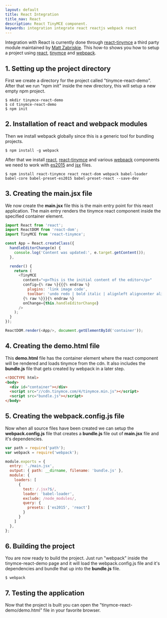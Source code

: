 ```yaml
---
layout: default
title: React Integration
title_nav: React
description: React TinyMCE component.
keywords: integration integrate react reactjs webpack react
---
```


Integration with React is currently done through [react-tinymce](https://github.com/instructure-react/react-tinymce) a third party module maintained by [Matt Zabriskie](https://github.com/mzabriskie). This how-to shows you how to setup a project using [react](https://facebook.github.io/react/), [tinymce](/docs/demo/basic-example/) and [webpack](https://webpack.github.io/).

## 1. Setting up the project directory

First we create a directory for the project called "tinymce-react-demo". After that we run "npm init" inside the new directory, this will setup a new empty npm project.

```
$ mkdir tinymce-react-demo
$ cd tinymce-react-demo
$ npm init
```

## 2. Installation of react and webpack modules

Then we install webpack globally since this is a generic tool for bundling projects.

```
$ npm install -g webpack
```

After that we install [react](https://facebook.github.io/react/), [react-tinymce](https://github.com/instructure-react/react-tinymce) and various [webpack](https://webpack.github.io/) components we need to work with [es2015](https://babeljs.io/docs/learn-es2015/) and [jsx](https://facebook.github.io/react/docs/jsx-in-depth.html) files.

```
$ npm install react-tinymce react react-dom webpack babel-loader babel-core babel-preset-es2015 babel-preset-react --save-dev
```

## 3. Creating the main.jsx file

We now create the **main.jsx** file this is the main entry point for this react application. The main entry renders the tinymce react component inside the specified container element.

```js
import React from 'react';
import ReactDOM from 'react-dom';
import TinyMCE from 'react-tinymce';

const App = React.createClass({
  handleEditorChange(e) {
    console.log('Content was updated:', e.target.getContent());
  },

  render() {
    return (
      <TinyMCE
        content="<p>This is the initial content of the editor</p>"
        config={% raw %}{{{% endraw %}
          plugins: 'link image code',
          toolbar: 'undo redo | bold italic | alignleft aligncenter alignright | code'
        {% raw %}}}{% endraw %}
        onChange={this.handleEditorChange}
      />
    );
  }
});

ReactDOM.render(<App/>, document.getElementById('container'));
```

## 4. Creating the demo.html file

This **demo.html** file has the container element where the react component will be rendered and loads tinymce from the cdn. It also includes the **bundle.js** file that gets created by webpack in a later step.

```html
<!DOCTYPE html>
<body>
  <div id="container"></div>
  <script src="//cdn.tinymce.com/4/tinymce.min.js"></script>
  <script src="bundle.js"></script>
</body>
```

## 5. Creating the webpack.config.js file

Now when all source files have been created we can setup the **webpack.config.js** file that creates a **bundle.js** file out of **main.jsx** file and it's dependencies.

```js
var path = require('path');
var webpack = require('webpack');

module.exports = {
  entry: './main.jsx',
  output: { path: __dirname, filename: 'bundle.js' },
  module: {
    loaders: [
      {
        test: /.jsx?$/,
        loader: 'babel-loader',
        exclude: /node_modules/,
        query: {
          presets: ['es2015', 'react']
        }
      }
    ]
  },
};
```

## 6. Building the project

You are now ready to build the project. Just run "webpack" inside the tinymce-react-demo page and it will load the webpack.config.js file and it's dependencies and bundle that up into the **bundle.js** file.

```
$ webpack
```

## 7. Testing the application

Now that the project is built you can open the "tinymce-react-demo/demo.html" file in your favorite browser.
